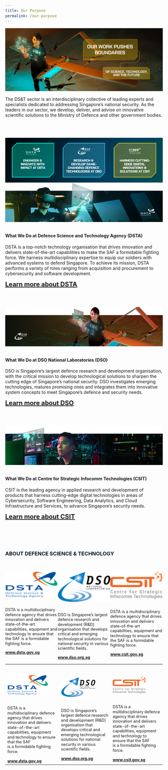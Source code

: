 ```yaml
---
title: Our Purpose
permalink: /our-purpose
---
```

![Alt text for image on Isomer site](/images/banner_purpose.png)
<p style="margin-bottom:4rem;">The DS&T sector is an interdisciplinary collective of leading experts and specialists dedicated to addressing Singapore’s national security. As the leaders in our sector, we develop, deliver, and advise on innovative scientific solutions to the Ministry of Defence and other government bodies. </p>

<div style="display:flex;justify-content:space-between;">
	<a href="#dsta" style="display:flex;width:34%;" >
		<img src="images/purpose-1.png"  />
	</a>
		<a href="#dso" style="display:flex;width:32.2%;">
		<img src="images/purpose-2.png"  />
	</a>
		<a href="#csit" style="display:flex;width:34%;" >
		<img src="images/purpose-3.png"  />
	</a>
	</div>

<img src="images/purpose-dsta.png"/>
<h4 style="font-weight:bold;margin-top:2rem;" id="dsta">What We Do at Defence Science and Technology Agency (DSTA)</h4>
<p style="margin-top:1rem;">DSTA is a top-notch technology organisation that drives innovation and delivers state-of-the-art capabilities to make the SAF a formidable fighting force. We harness multidisciplinary expertise to equip our soldiers with advanced systems to defend Singapore. To achieve its mission, DSTA performs a variety of roles ranging from acquisition and procurement to cybersecurity and software development.</p>
<a href="https://www.dsta.gov.sg/home" target="_blank" style="font-weight:bold;font-size:1.25rem;">Learn more about DSTA</a>
	

<img src="/images/purpose-dso.png" style="margin-top:3.75rem;"/>
<h4 style="font-weight:bold;margin-top:2rem;" id="dso">What We Do at DSO National Laboratories (DSO)</h4>
<p style="margin-top:1rem;">DSO is Singapore’s largest defence research and development organisation, with the critical mission to develop technological solutions to sharpen the cutting edge of Singapore’s national security. DSO investigates emerging technologies, matures promising ones and integrates them into innovative system concepts to meet Singapore’s defence and security needs.</p>
<a href="https://www.dso.org.sg" target="_blank" style="font-weight:bold;font-size:1.25rem;">Learn more about DSO</a>

<img src="images/purpose-csit.png" style="margin-top:3.75rem;"/>
<h4 style="font-weight:bold;margin-top:2rem;" id="csit">What We Do at Centre for Strategic Infocomm Technologies (CSIT) </h4>
<p style="margin-top:1rem;">CSIT is the leading agency in applied research and development of products that harness cutting-edge digital technologies in areas of Cybersecurity, Software Engineering, Data Analytics, and Cloud Infrastructure and Services, to advance Singapore’s security needs.</p>
<a href="https://www.csit.gov.sg" target="_blank" style="font-weight:bold;margin-bottom:60px;font-size:1.25rem;">Learn more about CSIT</a>

<h3 style="font-weight:bold;margin-top:6rem;color:#0C1926;">ABOUT DEFENCE SCIENCE & TECHNOLOGY</h3>

<style>
	.dst-3-col{display:flex}
	.dst-col{display:flex;width:33.33%;flex-direction:column;}
	.dst-col img{
	width:auto;
	}
	
	@media (max-width:767px){
	.dst-3-col{
		flex-direction:column;
	}
	}
</style>

<div class="dst-3-col">
	<div class="dst-col">
		<img src="/images/dsta-logo.png" style="width:auto;margin:2rem 0 1.25rem 0;"/>
			<p style="font-size:0.8rem;line-height:1.2">DSTA is a multidisciplinary defence agency that drives innovation and delivers state-of-the-art capabilities, equipment and technology to ensure that the SAF is a formidable fighting force.</p>
			<a href="https://www.dsta.gov.sg/home" target="_blank" style="font-weight:bold;font-size:0.8rem;line-height:1.2">www.dsta.gov.sg</a>
	</div>
	<div class="dst-col">
		<img src="/images/dso-logo.png" style="width:auto;margin:2rem 0 1.25rem 0;"/>
			<p style="font-size:0.8rem;line-height:1.2">DSO is Singapore’s largest defence research and development (R&D) organisation that develops critical and emerging technological solutions for national security in various scientific fields. 
</p>
			<a href="https://www.dso.org.sg" target="_blank" style="font-weight:bold;font-size:0.8rem;line-height:1.2">www.dso.org.sg</a>
	</div>
	<div class="dst-col">
		<img src="/images/csit-logo.png" style="width:auto;margin:2rem 0 1.25rem 0;"/>
			<p style="font-size:0.8rem;line-height:1.2">DSTA is a multidisciplinary defence agency that drives innovation and delivers state-of-the-art capabilities, equipment and technology to ensure that the SAF is a formidable fighting force.</p>
			<a href="https://www.csit.gov.sg" target="_blank" style="font-weight:bold;font-size:0.8rem;line-height:1.2">www.csit.gov.sg</a>
	</div>
</div>
<table>
	<tr>
		<td>
			<img src="/images/dsta-logo.png" style="width:auto;margin:2rem 0 1.25rem 0;"/>
			<p style="font-size:0.8rem;line-height:1.2">DSTA is a multidisciplinary defence agency that drives innovation and delivers state-of-the-art capabilities, equipment and technology to ensure that the SAF is a formidable fighting force.</p>
			<a href="https://www.dsta.gov.sg/home" target="_blank" style="font-weight:bold;font-size:0.8rem;line-height:1.2">www.dsta.gov.sg</a>
		</td>
		<td>
			<img src="/images/dso-logo.png" style="width:auto;margin:2rem 0 1.25rem 0;"/>
			<p style="font-size:0.8rem;line-height:1.2">DSO is Singapore’s largest defence research and development (R&D) organisation that develops critical and emerging technological solutions for national security in various scientific fields. 
</p>
			<a href="https://www.dso.org.sg" target="_blank" style="font-weight:bold;font-size:0.8rem;line-height:1.2">www.dso.org.sg</a>
		</td>
		<td>
			<img src="/images/csit-logo.png" style="width:auto;margin:2rem 0 1.25rem 0;"/>
			<p style="font-size:0.8rem;line-height:1.2">DSTA is a multidisciplinary defence agency that drives innovation and delivers state-of-the-art capabilities, equipment and technology to ensure that the SAF is a formidable fighting force.</p>
			<a href="https://www.csit.gov.sg" target="_blank" style="font-weight:bold;font-size:0.8rem;line-height:1.2">www.csit.gov.sg</a>
		</td>
	</tr>
	</table>